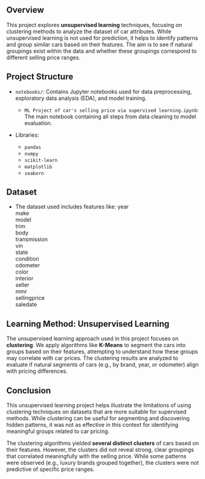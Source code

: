 ## Overview

This project explores  **unsupervised learning**  techniques, focusing on clustering methods to analyze the dataset of car attributes. While unsupervised learning is not used for prediction, it helps to identify patterns and group similar cars based on their features. The aim is to see if natural groupings exist within the data and whether these groupings correspond to different selling price ranges.

## Project Structure

-   `notebooks/`: Contains Jupyter notebooks used for data preprocessing, exploratory data analysis (EDA), and model training.
    -   `ML Project of car's selling price via supervised learning.ipynb`: The main notebook containing all steps from data cleaning to model evaluation.

-   Libraries:
    -   `pandas`
    -   `numpy`
    -   `scikit-learn`
    -   `matplotlib`
    -   `seaborn`



## Dataset

-   The dataset used includes features like:
   year          
    make          
   model         
    trim          
    body          
    transmission  
    vin           
    state          
    condition     
    odometer      
   color          
   interior       
   seller        
   mmr           
   sellingprice  
   saledate     


## Learning Method: Unsupervised Learning

The unsupervised learning approach used in this project focuses on  **clustering**. We apply algorithms like  **K-Means**  to segment the cars into groups based on their features, attempting to understand how these groups may correlate with car prices. The clustering results are analyzed to evaluate if natural segments of cars (e.g., by brand, year, or odometer) align with pricing differences.


## Conclusion

This unsupervised learning project helps illustrate the limitations of using clustering techniques on datasets that are more suitable for supervised methods. While clustering can be useful for segmenting and discovering hidden patterns, it was not as effective in this context for identifying meaningful groups related to car pricing.

The clustering algorithms yielded  **several distinct clusters**  of cars based on their features. However, the clusters did not reveal strong, clear groupings that correlated meaningfully with the selling price. While some patterns were observed (e.g., luxury brands grouped together), the clusters were not predictive of specific price ranges.
